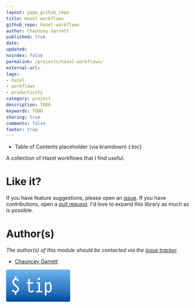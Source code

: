 ```yaml
---
layout: page_github_repo
title: Hazel workflows
github_repo: hazel-workflows
author: Chauncey Garrett
published: true
date:
updated:
noindex: false
permalink: /projects/hazel-workflows/
external-url:
tags:
- hazel
- workflows
- productivity
category: project
description: TODO
keywords: TODO
sharing: true
comments: false
footer: true
---
```


* Table of Contents placeholder (via kramdown)
{:toc}

A collection of Hazel workflows that I find useful.

# Like it?

If you have feature suggestions, please open an [issue](https://github.com/chauncey-garrett/hazel-workflows/issues "chauncey-garrett/hazel-workflows/issues"). If you have contributions, open a [pull request](https://github.com/chauncey-garrett/hazel-workflows/pull-request "chauncey-garrett/hazel-workflows/pulls"). I'd love to expand this library as much as is possible.

# Author(s)

*The author(s) of this module should be contacted via the [issue tracker](https://github.com/chauncey-garrett/hazel-workflows/issues "chauncey-garrett/hazel-workflows/issues").*

  - [Chauncey Garrett](https://github.com/chauncey-garrett "chauncey-garrett")

[![](/img/tip.gif)](http://chauncey.io/about/index.html#tip)
